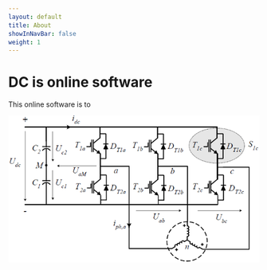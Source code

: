 ```yaml
---
layout: default
title: About
showInNavBar: false
weight: 1
---
```


# DC is online software
This online software is to

![2L-VSC](image/fc-topologies/2l-vsc.png)

